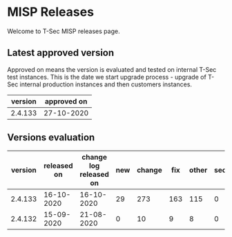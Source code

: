 # MISP Releases
Welcome to T-Sec MISP releases page.

<!--- ALL LINES BELOW ARE READ BY AUTOMATED SCRIPTS, DO NOT CHANGE THE FORMAT --->
## Latest approved version
Approved on means the version is evaluated and tested on internal T-Sec test instances. This is the date we start upgrade process - upgrade of T-Sec internal production instances and then customers instances.

|version|approved on|
|-------|-----------|
|2.4.133|27-10-2020 |

## Versions evaluation
|version|released on|change log released on|new|change|fix|other|security|evaluated on|status|
|-------|-----------|----------------------|---|------|---|-----|--------|------------|------|
|2.4.133|16-10-2020 |16-10-2020            |29 |273   |163|115  |0       |22-10-2020  |high  |
|2.4.132|15-09-2020 |21-08-2020            |0  |10    |9  |8    |0       |25-09-2020  |high  |
